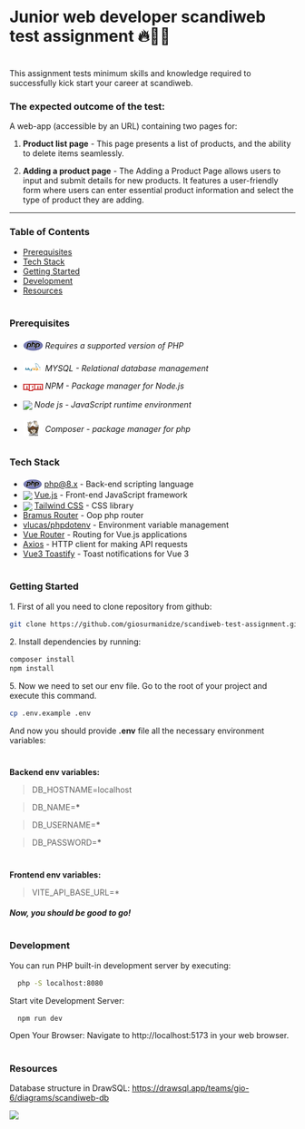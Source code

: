 <div style="display:flex; align-items: center">
  <h1 style="position:relative; top: -6px" >Junior web developer scandiweb test assignment 🔥🧑‍💻</h1>
</div>


This assignment tests minimum skills and knowledge required to successfully kick start your career at scandiweb.

### The e**xpected outcome of the test**:

A web-app (accessible by an URL) containing two pages for:

1. **Product list page** -
This page presents a list of products, and the ability to delete items seamlessly.


2. **Adding a product page** - 
The Adding a Product Page allows users to input and submit details for new products. It features a user-friendly form where users can enter essential product information and select the type of product they are adding. 

---

### Table of Contents

-   [Prerequisites](#prerequisites)
-   [Tech Stack](#tech-stack)
-   [Getting Started](#getting-started)
-   [Development](#development)
-   [Resources](#resources)

#

### Prerequisites

-   <img src="https://raw.githubusercontent.com/RedberryInternship/example-project-laravel/7a054d64192f92566a0f48349002e0296a9d5347/readme/assets/php.svg" width="35" style="position: relative; top: 4px" /> *Requires a supported version of PHP*

-   <img src="https://github.com/RedberryInternship/example-project-laravel/blob/master/readme/assets/mysql.png?raw=true" width="35" style="position: relative; top: 4px" /> *MYSQL - 
Relational database management*
- <img src="https://github.com/RedberryInternship/example-project-laravel/blob/master/readme/assets/npm.png?raw=true" width="35" style="position: relative; top: 4px" />    *NPM - Package manager for Node.js*
- <img src="https://cdn.pixabay.com/photo/2015/04/23/17/41/node-js-736399_1280.png" width="35" style="position: relative; top: 4px" />    *Node js - 
JavaScript runtime environment*
-   <img src="https://github.com/RedberryInternship/example-project-laravel/blob/master/readme/assets/composer.png?raw=true" width="35" style="position: relative; top: 6px" /> *Composer - package manager for php*

#

### Tech Stack

-   <img src="https://raw.githubusercontent.com/RedberryInternship/example-project-laravel/7a054d64192f92566a0f48349002e0296a9d5347/readme/assets/php.svg" height="18" style="position: relative; top: 4px" /> [php@8.x](https://www.php.net/) - Back-end scripting language
-  <img src="https://encrypted-tbn0.gstatic.com/images?q=tbn:ANd9GcQ7aJzaa3akJ92PiLxciUj4mmbKJUOLASbrqw&s" height="19" style="position: relative; top: 4px" /> [Vue.js](https://vuejs.org/) - Front-end JavaScript framework
-   <img src="https://miro.medium.com/max/632/1*5QD8DKhOjRe-gcYjozlLNQ.png" height="19" style="position: relative; top: 4px" /> [Tailwind CSS](https://tailwindcss.com) - CSS library
-   [Bramus Router](https://github.com/bramus/router) - Oop php router
-   [vlucas/phpdotenv](https://github.com/vlucas/phpdotenv) - Environment variable management
-   [Vue Router](https://router.vuejs.org/) - Routing for Vue.js applications
-   [Axios](https://axios-http.com/docs/intro) - HTTP client for making API requests
-   [Vue3 Toastify](https://www.npmjs.com/package/vue3-toastify) - Toast notifications for Vue 3

#

### Getting Started

1\. First of all you need to clone repository from github:

```sh
git clone https://github.com/giosurmanidze/scandiweb-test-assignment.git
```

2\. Install dependencies by running:

```sh
composer install
npm install
```

5\. Now we need to set our env file. Go to the root of your project and execute this command.

```sh
cp .env.example .env
```


And now you should provide **.env** file all the necessary environment variables:

#

**Backend env variables:**

> DB_HOSTNAME=localhost

> DB_NAME=**\***

> DB_USERNAME=**\***

> DB_PASSWORD=**\***

#

**Frontend env variables:**

> VITE_API_BASE_URL=*


##### Now, you should be good to go!

#

### Development

You can run PHP built-in development server by executing:

```sh
  php -S localhost:8080
```

Start vite Development Server:
```sh
  npm run dev
```
Open Your Browser: Navigate to http://localhost:5173 in your web browser.

#

### Resources

Database structure in DrawSQL:
<a href="https://drawsql.app/teams/gio-6/diagrams/scandiweb-db">
https://drawsql.app/teams/gio-6/diagrams/scandiweb-db
</a>

<img src="https://i.postimg.cc/5yYKSkMy/Screenshot-from-2024-08-25-20-23-37.png"  />

